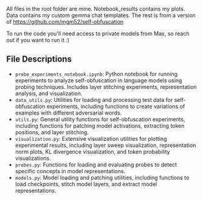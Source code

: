 All files in the root folder are mine. Notebook_results contains my plots. Data contains my custom gemma chat templates. The rest is from a version of https://github.com/mgm52/self-obfuscation

To run the code you'll need access to private models from Max, so reach out if you want to run it :)

## File Descriptions

- `probe_experiments_notebook.ipynb`: Python notebook for running experiments to analyze self-obfuscation in language models using probing techniques. Includes layer stitching experiments, representation analysis, and visualization.
- `data_utils.py`: Utilities for loading and processing test data for self-obfuscation experiments, including functions to create variations of examples with different adversarial words.
- `utils.py`: General utility functions for self-obfuscation experiments, including functions for patching model activations, extracting token positions, and layer stitching.
- `visualization.py`: Extensive visualization utilities for plotting experimental results, including layer sweep visualization, representation norm plots, KL divergence visualization, and token probability visualizations.
- `probes.py`: Functions for loading and evaluating probes to detect specific concepts in model representations.
- `models.py`: Model loading and patching utilities, including functions to load checkpoints, stitch model layers, and extract model representations.